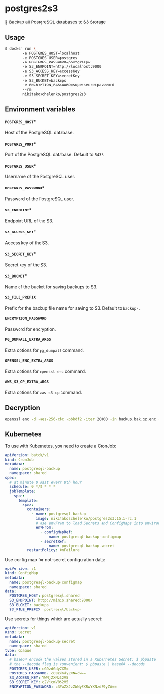 # postgres2s3
💾 Backup all PostgreSQL databases to S3 Storage

## Usage
```bash
$ docker run \ 
        -e POSTGRES_HOST=localhost
        -e POSTGRES_USER=postgres
        -e POSTGRES_PASSWORD=postgrespw
        -e S3_ENDPOINT=http://localhost:9000
        -e S3_ACCESS_KEY=accessKey
        -e S3_SECRET_KEY=secretKey
        -e S3_BUCKET=backups
        -e ENCRYPTION_PASSWORD=supersecretpassword
        --rm
        nikitakoschelenko/postgres2s3
```

## Environment variables
#### `POSTGRES_HOST`*
Host of the PostgreSQL database.

#### `POSTGRES_PORT`*
Port of the PostgreSQL database. Default to `5432`.

#### `POSTGRES_USER`*
Username of the PostgreSQL user.

#### `POSTGRES_PASSWORD`*
Password of the PostgreSQL user.

#### `S3_ENDPOINT`*
Endpoint URL of the S3.

#### `S3_ACCESS_KEY`*
Access key of the S3.

#### `S3_SECRET_KEY`*
Secret key of the S3.

#### `S3_BUCKET`*
Name of the bucket for saving backups to S3.

#### `S3_FILE_PREFIX`
Prefix for the backup file name for saving to S3. Default to `backup-`.

#### `ENCRYPTION_PASSWORD`
Password for encryption.

#### `PG_DUMPALL_EXTRA_ARGS`
Extra options for `pg_dumpall` command.

#### `OPENSSL_ENC_EXTRA_ARGS`
Extra options for `openssl enc` command.

#### `AWS_S3_CP_EXTRA_ARGS`
Extra options for `aws s3 cp` command.

## Decryption
```bash
openssl enc -d -aes-256-cbc -pbkdf2 -iter 20000 -in backup.bak.gz.enc -out backup.bak.gz
```

## Kubernetes
To use with Kubernetes, you need to create a CronJob:
```yaml
apiVersion: batch/v1
kind: CronJob
metadata:
  name: postgresql-backup
  namespace: shared
spec:
  # at minute 0 past every 8th hour
  schedule: 0 */8 * * *
  jobTemplate:
    spec:
      template:
        spec:
          containers:
            - name: postgresql-backup
              image: nikitakoschelenko/postgres2s3:15.1-rc.1
              # use envFrom to load Secrets and ConfigMaps into environment variables
              envFrom:
                - configMapRef:
                    name: postgresql-backup-configmap
                - secretRef:
                    name: postgresql-backup-secret
          restartPolicy: OnFailure
```

Use config map for not-secret configuration data:
```yaml
apiVersion: v1
kind: ConfigMap
metadata:
  name: postgresql-backup-configmap
  namespace: shared
data:
  POSTGRES_HOST: postgresql.shared
  S3_ENDPOINT: http://minio.shared:9000/
  S3_BUCKET: backups
  S3_FILE_PREFIX: postresql/backup-
```

Use secrets for things which are actually secret:
```yaml
apiVersion: v1
kind: Secret
metadata:
  name: postgresql-backup-secret
  namespace: shared
type: Opaque
data:
  # base64 encode the values stored in a Kubernetes Secret: $ pbpaste | base64 | pbcopy
  # the --decode flag is convenient: $ pbpaste | base64 --decode
  POSTGRES_USER: cG9zdGdyZXM=
  POSTGRES_PASSWORD: cG9zdGdyZXNwdw==
  S3_ACCESS_KEY: YWNjZXNzS2V5
  S3_SECRET_KEY: c2VjcmV0S2V5
  ENCRYPTION_PASSWORD: c3VwZXJzZWNyZXRwYXNzd29yZA==
```
